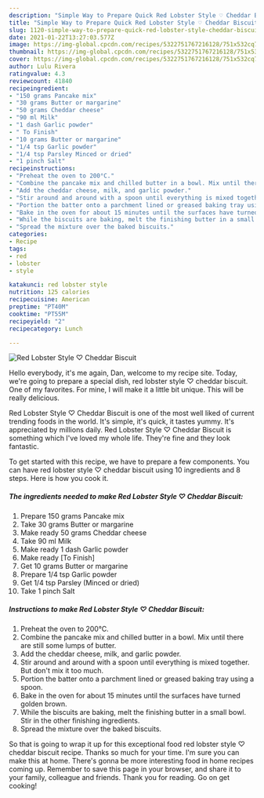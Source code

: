 ```yaml
---
description: "Simple Way to Prepare Quick Red Lobster Style ♡ Cheddar Biscuit"
title: "Simple Way to Prepare Quick Red Lobster Style ♡ Cheddar Biscuit"
slug: 1120-simple-way-to-prepare-quick-red-lobster-style-cheddar-biscuit
date: 2021-01-22T13:27:03.577Z
image: https://img-global.cpcdn.com/recipes/5322751767216128/751x532cq70/red-lobster-style-♡-cheddar-biscuit-recipe-main-photo.jpg
thumbnail: https://img-global.cpcdn.com/recipes/5322751767216128/751x532cq70/red-lobster-style-♡-cheddar-biscuit-recipe-main-photo.jpg
cover: https://img-global.cpcdn.com/recipes/5322751767216128/751x532cq70/red-lobster-style-♡-cheddar-biscuit-recipe-main-photo.jpg
author: Lulu Rivera
ratingvalue: 4.3
reviewcount: 41840
recipeingredient:
- "150 grams Pancake mix"
- "30 grams Butter or margarine"
- "50 grams Cheddar cheese"
- "90 ml Milk"
- "1 dash Garlic powder"
- " To Finish"
- "10 grams Butter or margarine"
- "1/4 tsp Garlic powder"
- "1/4 tsp Parsley Minced or dried"
- "1 pinch Salt"
recipeinstructions:
- "Preheat the oven to 200°C."
- "Combine the pancake mix and chilled butter in a bowl. Mix until there are still some lumps of butter."
- "Add the cheddar cheese, milk, and garlic powder."
- "Stir around and around with a spoon until everything is mixed together. But don&#39;t mix it too much."
- "Portion the batter onto a parchment lined or greased baking tray using a spoon."
- "Bake in the oven for about 15 minutes until the surfaces have turned golden brown."
- "While the biscuits are baking, melt the finishing butter in a small bowl. Stir in the other finishing ingredients."
- "Spread the mixture over the baked biscuits."
categories:
- Recipe
tags:
- red
- lobster
- style

katakunci: red lobster style 
nutrition: 125 calories
recipecuisine: American
preptime: "PT40M"
cooktime: "PT55M"
recipeyield: "2"
recipecategory: Lunch

---
```



![Red Lobster Style ♡ Cheddar Biscuit](https://img-global.cpcdn.com/recipes/5322751767216128/751x532cq70/red-lobster-style-♡-cheddar-biscuit-recipe-main-photo.jpg)

Hello everybody, it's me again, Dan, welcome to my recipe site. Today, we're going to prepare a special dish, red lobster style ♡ cheddar biscuit. One of my favorites. For mine, I will make it a little bit unique. This will be really delicious.



Red Lobster Style ♡ Cheddar Biscuit is one of the most well liked of current trending foods in the world. It's simple, it's quick, it tastes yummy. It's appreciated by millions daily. Red Lobster Style ♡ Cheddar Biscuit is something which I've loved my whole life. They're fine and they look fantastic.


To get started with this recipe, we have to prepare a few components. You can have red lobster style ♡ cheddar biscuit using 10 ingredients and 8 steps. Here is how you cook it.

<!--inarticleads1-->

##### The ingredients needed to make Red Lobster Style ♡ Cheddar Biscuit:

1. Prepare 150 grams Pancake mix
1. Take 30 grams Butter or margarine
1. Make ready 50 grams Cheddar cheese
1. Take 90 ml Milk
1. Make ready 1 dash Garlic powder
1. Make ready  [To Finish]
1. Get 10 grams Butter or margarine
1. Prepare 1/4 tsp Garlic powder
1. Get 1/4 tsp Parsley (Minced or dried)
1. Take 1 pinch Salt




<!--inarticleads2-->

##### Instructions to make Red Lobster Style ♡ Cheddar Biscuit:

1. Preheat the oven to 200°C.
1. Combine the pancake mix and chilled butter in a bowl. Mix until there are still some lumps of butter.
1. Add the cheddar cheese, milk, and garlic powder.
1. Stir around and around with a spoon until everything is mixed together. But don&#39;t mix it too much.
1. Portion the batter onto a parchment lined or greased baking tray using a spoon.
1. Bake in the oven for about 15 minutes until the surfaces have turned golden brown.
1. While the biscuits are baking, melt the finishing butter in a small bowl. Stir in the other finishing ingredients.
1. Spread the mixture over the baked biscuits.




So that is going to wrap it up for this exceptional food red lobster style ♡ cheddar biscuit recipe. Thanks so much for your time. I'm sure you can make this at home. There's gonna be more interesting food in home recipes coming up. Remember to save this page in your browser, and share it to your family, colleague and friends. Thank you for reading. Go on get cooking!
